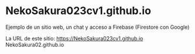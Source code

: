 # NekoSakura023cv1.github.io
Ejemplo de un sitio web, un chat y acceso a Firebase (Firestore con Google)

La URL de este sitio:
https://NekoSakura023cv1.github.io
NekoSakura02.github.io
